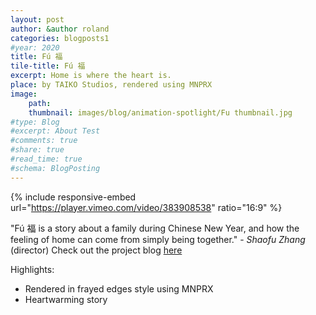 ```yaml
---
layout: post
author: &author roland
categories: blogposts1
#year: 2020
title: Fú 福
tile-title: Fú 福
excerpt: Home is where the heart is.
place: by TAIKO Studios, rendered using MNPRX
image:
    path: 
    thumbnail: images/blog/animation-spotlight/Fu thumbnail.jpg
#type: Blog
#excerpt: About Test
#comments: true
#share: true
#read_time: true
#schema: BlogPosting
---
```



{% include responsive-embed url="https://player.vimeo.com/video/383908538" ratio="16:9" %}

"Fú 福 is a story about a family during Chinese New Year, and how the feeling of home can come from simply being together." - _Shaofu Zhang_ (director) 
Check out the project blog [here](http://www.taikostudios.com/fuacute-airbnb.html)

Highlights:
* Rendered in frayed edges style  using MNPRX
* Heartwarming story